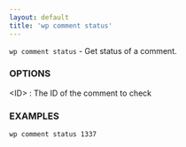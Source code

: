 ```yaml
---
layout: default
title: 'wp comment status'
---
```


`wp comment status` - Get status of a comment.

### OPTIONS

&lt;ID&gt;
: The ID of the comment to check

### EXAMPLES

    wp comment status 1337


